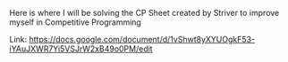 Here is where I will be solving the CP Sheet created by Striver to improve myself in Competitive Programming


Link: https://docs.google.com/document/d/1vShwt8yXYUOgkF53-iYAuJXWR7Yi5VSJrW2xB49o0PM/edit
